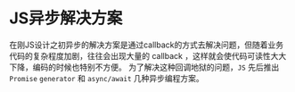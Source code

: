 # JS异步解决方案

在刚JS设计之初异步的解决方案是通过callback的方式去解决问题，但随着业务代码的复杂程度加剧，往往会出现大量的 callback ，这样就会使代码可读性大大下降，编码的时候也特别不方便。
为了解决这种回调地狱的问题，`JS` 先后推出 `Promise` `generator` 和 `async/await` 几种异步编程方案。